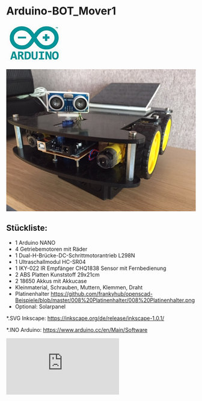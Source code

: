 # Arduino-BOT_Mover1
![ardu](https://github.com/frankyhub/png/blob/master/ardu.png)

![BOT](https://github.com/frankyhub/Arduino-BOT_Mover1/blob/master/Botmov.JPG)

## Stückliste:

- 1 Arduino NANO
- 4 Getriebemotoren mit Räder
- 1 Dual-H-Brücke-DC-Schrittmotorantrieb L298N
- 1 Ultraschallmodul HC-SR04 
- 1 IKY-022 IR Empfänger CHQ1838 Sensor mit Fernbedienung
- 2 ABS Platten Kunststoff 29x21cm
- 2 18650 Akkus mit Akkucase
- Kleinmaterial, Schrauben, Muttern, Klemmen, Draht
- Platinenhalter https://github.com/frankyhub/openscad-Beispiele/blob/master/008%20Platinenhalter/008%20Platinenhalter.png
- Optional: Solarpanel

*.SVG Inkscape: https://inkscape.org/de/release/inkscape-1.0.1/ 

*.INO Arduino: https://www.arduino.cc/en/Main/Software

![image](https://github.com/frankyhub/Arduino-BOT_Mover1/blob/master/Arbeitsschritte%20Arduino%20Bot.pdf)

